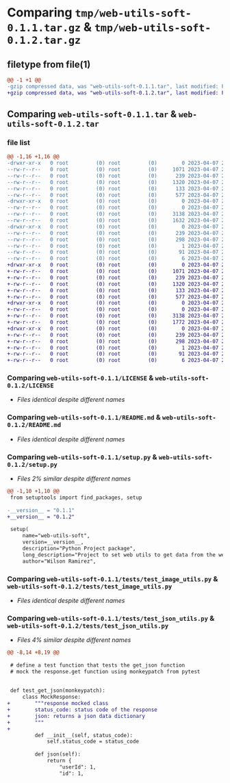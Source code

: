 # Comparing `tmp/web-utils-soft-0.1.1.tar.gz` & `tmp/web-utils-soft-0.1.2.tar.gz`

## filetype from file(1)

```diff
@@ -1 +1 @@
-gzip compressed data, was "web-utils-soft-0.1.1.tar", last modified: Fri Apr  7 20:29:36 2023, max compression
+gzip compressed data, was "web-utils-soft-0.1.2.tar", last modified: Fri Apr  7 20:34:09 2023, max compression
```

## Comparing `web-utils-soft-0.1.1.tar` & `web-utils-soft-0.1.2.tar`

### file list

```diff
@@ -1,16 +1,16 @@
-drwxr-xr-x   0 root         (0) root         (0)        0 2023-04-07 20:29:36.540899 web-utils-soft-0.1.1/
--rw-r--r--   0 root         (0) root         (0)     1071 2023-04-07 20:29:22.000000 web-utils-soft-0.1.1/LICENSE
--rw-r--r--   0 root         (0) root         (0)      239 2023-04-07 20:29:36.540899 web-utils-soft-0.1.1/PKG-INFO
--rw-r--r--   0 root         (0) root         (0)     1320 2023-04-07 20:29:22.000000 web-utils-soft-0.1.1/README.md
--rw-r--r--   0 root         (0) root         (0)      133 2023-04-07 20:29:36.540899 web-utils-soft-0.1.1/setup.cfg
--rw-r--r--   0 root         (0) root         (0)      577 2023-04-07 20:29:34.000000 web-utils-soft-0.1.1/setup.py
-drwxr-xr-x   0 root         (0) root         (0)        0 2023-04-07 20:29:36.540899 web-utils-soft-0.1.1/tests/
--rw-r--r--   0 root         (0) root         (0)        0 2023-04-07 20:29:22.000000 web-utils-soft-0.1.1/tests/__init__.py
--rw-r--r--   0 root         (0) root         (0)     3138 2023-04-07 20:29:22.000000 web-utils-soft-0.1.1/tests/test_image_utils.py
--rw-r--r--   0 root         (0) root         (0)     1632 2023-04-07 20:29:22.000000 web-utils-soft-0.1.1/tests/test_json_utils.py
-drwxr-xr-x   0 root         (0) root         (0)        0 2023-04-07 20:29:36.540899 web-utils-soft-0.1.1/web_utils_soft.egg-info/
--rw-r--r--   0 root         (0) root         (0)      239 2023-04-07 20:29:36.000000 web-utils-soft-0.1.1/web_utils_soft.egg-info/PKG-INFO
--rw-r--r--   0 root         (0) root         (0)      298 2023-04-07 20:29:36.000000 web-utils-soft-0.1.1/web_utils_soft.egg-info/SOURCES.txt
--rw-r--r--   0 root         (0) root         (0)        1 2023-04-07 20:29:36.000000 web-utils-soft-0.1.1/web_utils_soft.egg-info/dependency_links.txt
--rw-r--r--   0 root         (0) root         (0)       91 2023-04-07 20:29:36.000000 web-utils-soft-0.1.1/web_utils_soft.egg-info/entry_points.txt
--rw-r--r--   0 root         (0) root         (0)        6 2023-04-07 20:29:36.000000 web-utils-soft-0.1.1/web_utils_soft.egg-info/top_level.txt
+drwxr-xr-x   0 root         (0) root         (0)        0 2023-04-07 20:34:09.193212 web-utils-soft-0.1.2/
+-rw-r--r--   0 root         (0) root         (0)     1071 2023-04-07 20:33:55.000000 web-utils-soft-0.1.2/LICENSE
+-rw-r--r--   0 root         (0) root         (0)      239 2023-04-07 20:34:09.193212 web-utils-soft-0.1.2/PKG-INFO
+-rw-r--r--   0 root         (0) root         (0)     1320 2023-04-07 20:33:55.000000 web-utils-soft-0.1.2/README.md
+-rw-r--r--   0 root         (0) root         (0)      133 2023-04-07 20:34:09.193212 web-utils-soft-0.1.2/setup.cfg
+-rw-r--r--   0 root         (0) root         (0)      577 2023-04-07 20:34:07.000000 web-utils-soft-0.1.2/setup.py
+drwxr-xr-x   0 root         (0) root         (0)        0 2023-04-07 20:34:09.193212 web-utils-soft-0.1.2/tests/
+-rw-r--r--   0 root         (0) root         (0)        0 2023-04-07 20:33:55.000000 web-utils-soft-0.1.2/tests/__init__.py
+-rw-r--r--   0 root         (0) root         (0)     3138 2023-04-07 20:33:55.000000 web-utils-soft-0.1.2/tests/test_image_utils.py
+-rw-r--r--   0 root         (0) root         (0)     1772 2023-04-07 20:33:55.000000 web-utils-soft-0.1.2/tests/test_json_utils.py
+drwxr-xr-x   0 root         (0) root         (0)        0 2023-04-07 20:34:09.193212 web-utils-soft-0.1.2/web_utils_soft.egg-info/
+-rw-r--r--   0 root         (0) root         (0)      239 2023-04-07 20:34:09.000000 web-utils-soft-0.1.2/web_utils_soft.egg-info/PKG-INFO
+-rw-r--r--   0 root         (0) root         (0)      298 2023-04-07 20:34:09.000000 web-utils-soft-0.1.2/web_utils_soft.egg-info/SOURCES.txt
+-rw-r--r--   0 root         (0) root         (0)        1 2023-04-07 20:34:09.000000 web-utils-soft-0.1.2/web_utils_soft.egg-info/dependency_links.txt
+-rw-r--r--   0 root         (0) root         (0)       91 2023-04-07 20:34:09.000000 web-utils-soft-0.1.2/web_utils_soft.egg-info/entry_points.txt
+-rw-r--r--   0 root         (0) root         (0)        6 2023-04-07 20:34:09.000000 web-utils-soft-0.1.2/web_utils_soft.egg-info/top_level.txt
```

### Comparing `web-utils-soft-0.1.1/LICENSE` & `web-utils-soft-0.1.2/LICENSE`

 * *Files identical despite different names*

### Comparing `web-utils-soft-0.1.1/README.md` & `web-utils-soft-0.1.2/README.md`

 * *Files identical despite different names*

### Comparing `web-utils-soft-0.1.1/setup.py` & `web-utils-soft-0.1.2/setup.py`

 * *Files 2% similar despite different names*

```diff
@@ -1,10 +1,10 @@
 from setuptools import find_packages, setup
 
-__version__ = "0.1.1"
+__version__ = "0.1.2"
 
 setup(
     name="web-utils-soft",
     version=__version__,
     description="Python Project package",
     long_description="Project to set web utils to get data from the web",
     author="Wilson Ramirez",
```

### Comparing `web-utils-soft-0.1.1/tests/test_image_utils.py` & `web-utils-soft-0.1.2/tests/test_image_utils.py`

 * *Files identical despite different names*

### Comparing `web-utils-soft-0.1.1/tests/test_json_utils.py` & `web-utils-soft-0.1.2/tests/test_json_utils.py`

 * *Files 4% similar despite different names*

```diff
@@ -8,14 +8,19 @@
 
 # define a test function that tests the get_json function
 # mock the response.get function using monkeypatch from pytest
 
 
 def test_get_json(monkeypatch):
     class MockResponse:
+        """response mocked class
+        status_code: status code of the response
+        json: returns a json data dictionary
+        """
+
         def __init__(self, status_code):
             self.status_code = status_code
 
         def json(self):
             return {
                 "userId": 1,
                 "id": 1,
```

